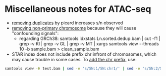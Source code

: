 # Miscellaneous notes for ATAC-seq

* [removing duplicates](https://informatics.fas.harvard.edu/atac-seq-guidelines.html) by picard increases s/n observed
* [removing non-primary chromosome](https://bioinformatics-workbook.readthedocs.io/en/latest/dataAnalysis/ATAC-seq/ATAC_tutorial/) because they will cause "confounding signals":
  * regarding GRCh38: samtools idxstats Ln.sorted.dedup.bam | cut -f1 | grep -v KI | grep -v GL | grep -v MT | xargs samtools view --threads 10 -b sample.bam > clean_sample.bam
* STAR index does not include prefix chr infront of chromosomes, which may cause trouble in some cases. To [add the chr prefix](https://www.biostars.org/p/13462/), use: 
```bash
samtools view -H test.bam | sed -e 's/SN:1/SN:chr1/' | sed -e 's/SN:2/SN:chr2/' | sed -e 's/SN:3/SN:chr3/' | sed -e 's/SN:4/SN:chr4/' | sed -e 's/SN:5/SN:chr5/' | sed -e 's/SN:6/SN:chr6/' | sed -e 's/SN:7/SN:chr7/' | sed -e 's/SN:8/SN:chr8/' | sed -e 's/SN:9/SN:chr9/' | sed -e 's/SN:10/SN:chr10/' | sed -e 's/SN:11/SN:chr11/' | sed -e 's/SN:12/SN:chr12/' | sed -e 's/SN:13/SN:chr13/' | sed -e 's/SN:14/SN:chr14/' | sed -e 's/SN:15/SN:chr15/' | sed -e 's/SN:16/SN:chr16/' | sed -e 's/SN:17/SN:chr17/' | sed -e 's/SN:18/SN:chr18/' | sed -e 's/SN:19/SN:chr19/' | sed -e 's/SN:20/SN:chr20/' | sed -e 's/SN:21/SN:chr21/' | sed -e 's/SN:22/SN:chr22/' | sed -e 's/SN:X/SN:chrX/' | sed -e 's/SN:Y/SN:chrY/' | sed -e 's/SN:MT/SN:chrM/' | samtools reheader - test.bam > test_chr.bam
```
